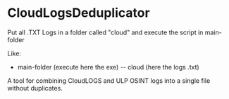 # CloudLogsDeduplicator

Put all .TXT Logs in a folder called "cloud" and execute the script in main-folder

Like:
- main-folder (execute here the exe)
  -- cloud (here the logs .txt)

A tool for combining CloudLOGS and ULP OSINT logs into a single file without duplicates.
